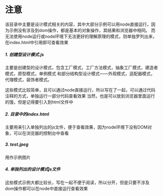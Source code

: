 # 注意
该目录中主要是设计模式相关的内容，其中大部分示例可以用node直接运行，因为示例没有涉及到dom操作，都是基本的对象操作，其结果和浏览器中相同。
而无法使用node运行或node环境下无法更好的理解原理的模式，则单独罗列出来，在index.html中引用即可查看效果

##### 1. 创建型设计模式.js
主要是创建型的设计模式，包含工厂模式，工厂方法模式，抽象工厂模式，建造者模式，原型模式，单例模式
和部分结构型设计模式——外观模式，适配器模式，代理模式，装饰者模式。

这些模式比较简单，且可以通过node直接运行，所以写在了一起，可以通过代码注释的方式，单独运行一部分代码查看效果
当然，也是可以放到浏览器里面运行的饿，但是记得要引入到html文件中

##### 2. 目录中的index.html
主要用来引入单独列出的js文件，便于查看效果，因为node环境下没有DOM对象，可以在浏览器的控制台中查看

##### 3. test.jpeg
用作示例图片

##### 4. 单独列出的设计模式js文件
这些模式示例大都比较长，写在一起不便于阅读，所以分开，但是只要不涉及dom操作都可以在node中直接运行查看效果
